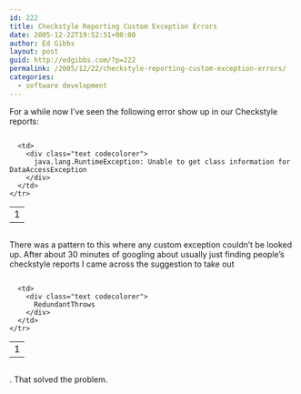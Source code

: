```yaml
---
id: 222
title: Checkstyle Reporting Custom Exception Errors
date: 2005-12-22T19:52:51+00:00
author: Ed Gibbs
layout: post
guid: http://edgibbs.com/?p=222
permalink: /2005/12/22/checkstyle-reporting-custom-exception-errors/
categories:
  - software development
---
```

For a while now I&#8217;ve seen the following error show up in our Checkstyle reports:

<div class="codecolorer-container text vibrant overflow-off" style="overflow:auto;white-space:nowrap;">
  <table cellspacing="0" cellpadding="0">
    <tr>
      <td class="line-numbers">
        <div>
          1<br />
        </div>
      </td>
      
      <td>
        <div class="text codecolorer">
          java.lang.RuntimeException: Unable to get class information for DataAccessException
        </div>
      </td>
    </tr>
  </table>
</div>

There was a pattern to this where any custom exception couldn&#8217;t be looked up. After about 30 minutes of googling about usually just finding people&#8217;s checkstyle reports I came across the suggestion to take out</p> 

<div class="codecolorer-container text vibrant overflow-off" style="overflow:auto;white-space:nowrap;">
  <table cellspacing="0" cellpadding="0">
    <tr>
      <td class="line-numbers">
        <div>
          1<br />
        </div>
      </td>
      
      <td>
        <div class="text codecolorer">
          RedundantThrows
        </div>
      </td>
    </tr>
  </table>
</div>

</a>. That solved the problem.